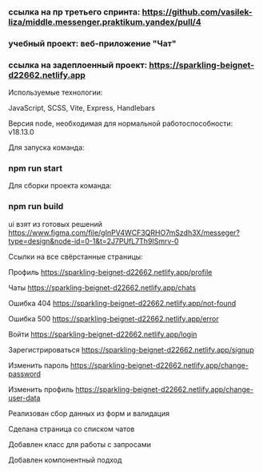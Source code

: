 ### ссылка на пр третьего спринта: https://github.com/vasilek-liza/middle.messenger.praktikum.yandex/pull/4
### учебный проект: веб-приложение "Чат"

### ссылка на задеплоенный проект: https://sparkling-beignet-d22662.netlify.app

Используемые технологии: 

JavaScript, SCSS, Vite, Express, Handlebars

Версия node, необходимая для нормальной работоспособности: v18.13.0

Для запуска команда:  
### npm run start

Для сборки проекта команда: 
### npm run build

ui взят из готовых решений https://www.figma.com/file/gInPV4WCF3QRHO7mSzdh3X/messeger?type=design&node-id=0-1&t=2J7PUfL7Th9ISmrv-0

Ссылки на все свёрстанные страницы:

Профиль https://sparkling-beignet-d22662.netlify.app/profile

Чаты  https://sparkling-beignet-d22662.netlify.app/chats

Ошибка 404 https://sparkling-beignet-d22662.netlify.app/not-found

Ошибка 500 https://sparkling-beignet-d22662.netlify.app/error

Войти https://sparkling-beignet-d22662.netlify.app/login

Зарегистрироваться https://sparkling-beignet-d22662.netlify.app/signup

Изменить пароль https://sparkling-beignet-d22662.netlify.app/change-password

Изменить профиль https://sparkling-beignet-d22662.netlify.app/change-user-data



Реализован сбор данных из форм и валидация

Сделана страница со списком чатов

Добавлен класс для работы с запросами

Добавлен компонентный подход

